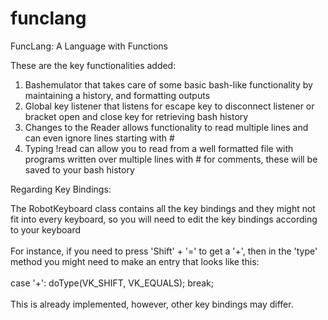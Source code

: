 # funclang
FuncLang: A Language with Functions

These are the key functionalities added:

1. Bashemulator that takes care of some basic bash-like functionality by maintaining a history, and formatting outputs
2. Global key listener that listens for escape key to disconnect listener or bracket open and close key for retrieving bash history
3. Changes to the Reader allows functionality to read multiple lines and can even ignore lines starting with #
4. Typing !read <filename> can allow you to read from a well formatted file with programs written over multiple lines with # for comments, these will be saved to your bash history

Regarding Key Bindings:
  
  The RobotKeyboard class contains all the key bindings and they might not fit into every keyboard, so you will need to edit the key bindings according to your keyboard\
  \
  For instance, if you need to press 'Shift' + '=' to get a '+', then in the 'type' method you might need to make an entry that looks like this:\
  \
  case '+': doType(VK_SHIFT, VK_EQUALS); break;\
  \
  This is already implemented, however, other key bindings may differ.
